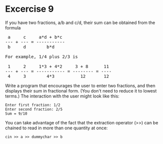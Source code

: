 # Excercise 9
If you have two fractions, a/b and c/d, their sum can be obtained from the formula
<pre>
 a     c     a*d + b*c
--- + --- = -----------
 b     d        b*d
 
For example, 1/4 plus 2/3 is

 1     2     1*3 + 4*2     3 + 8      11
--- + --- = ----------- = -------- = ----
 4     3        4*3          12       12
</pre>
Write a program that encourages the user to enter two fractions, and then displays their sum in fractional form. (You don't need to reduce it to lowest terms.) 
The interaction with the user might look like this:

    Enter first fraction: 1/2
    Enter second fraction: 2/5
    Sum = 9/10
You can take advantage of the fact that the extraction operator (>>) can be chained to read in more than one quantity at once:

    cin >> a >> dummychar >> b